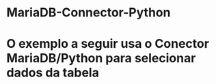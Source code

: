 # MariaDB-Connector-Python
# O exemplo a seguir usa o Conector MariaDB/Python para selecionar dados da tabela
